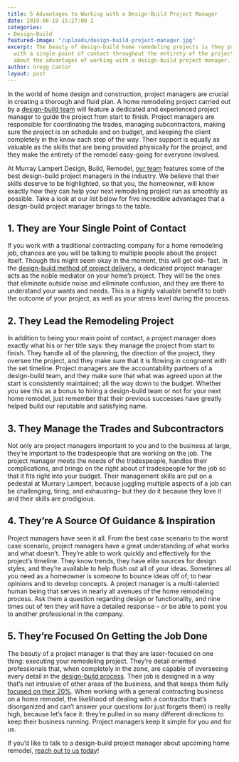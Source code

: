 ```yaml
---
title: 5 Advantages to Working with a Design-Build Project Manager
date: 2019-06-19 15:27:00 Z
categories:
- Design-Build
featured-image: "/uploads/design-build-project-manager.jpg"
excerpt: The beauty of design-build home remodeling projects is they provide the homeowner
  with a single point of contact throughout the entirety of the project. Learn more
  about the advantages of working with a design-build project manager.
author: Gregg Cantor
layout: post
---
```


In the world of home design and construction, project managers are crucial in creating a thorough and fluid plan. A home remodeling project carried out by a [design-build team](/san-diego-design-build-contractors) will feature a dedicated and experienced project manager to guide the project from start to finish. Project managers are responsible for coordinating the trades, managing subcontractors, making sure the project is on schedule and on budget, and keeping the client completely in the know each step of the way. Their support is equally as valuable as the skills that are being provided physically for the project, and they make the entirety of the remodel easy-going for everyone involved.

At Murray Lampert Design, Build, Remodel, [our team](/about-murray-lampert-design-build-remodel) features some of the best design-build project managers in the industry. We believe that their skills deserve to be highlighted, so that you, the homeowner, will know exactly how they can help your next remodeling project run as smoothly as possible. Take a look at our list below for five incredible advantages that a design-build project manager brings to the table.

## 1. They are Your Single Point of Contact

If you work with a traditional contracting company for a home remodeling job, chances are you will be talking to multiple people about the project itself. Though this might seem okay in the moment, this will get old– fast. In the [design-build method of project delivery](https://dbia.org/what-is-design-build/), a dedicated project manager acts as the noble mediator on your home’s project. They will be the ones that eliminate outside noise and eliminate confusion, and they are there to understand your wants and needs. This is a highly valuable benefit to both the outcome of your project, as well as your stress level during the process. 

## 2. They Lead the Remodeling Project

In addition to being your main point of contact, a project manager does exactly what his or her title says: they manage the project from start to finish. They handle all of the planning, the direction of the project, they oversee the project, and they make sure that it is flowing in congruent with the set timeline. Project managers are the accountability partners of a design-build team, and they make sure that what was agreed upon at the start is consistently maintained; all the way down to the budget. Whether you see this as a bonus to hiring a design-build team or not for your next home remodel, just remember that their previous successes have greatly helped build our reputable and satisfying name. 

## 3. They Manage the Trades and Subcontractors

Not only are project managers important to you and to the business at large, they’re important to the tradespeople that are working on the job. The project manager meets the needs of the tradespeople, handles their complications, and brings on the right about of tradespeople for the job so that it fits right into your budget. Their management skills are put on a pedestal at Murrary Lampert, because juggling multiple aspects of a job can be challenging, tiring, and exhausting– but they do it because they love it and their skills are prodigious.

## 4. They’re A Source Of Guidance & Inspiration

Project managers have seen it all. From the best case scenario to the worst case scenario, project managers have a great understanding of what works and what doesn’t. They’re able to work quickly and effectively for the project’s timeline. They know trends, they have elite sources for design styles, and they’re available to help flush out all of your ideas. Sometimes all you need as a homeowner is someone to bounce ideas off of; to hear opinions and to develop concepts. A project manager is a multi-talented human being that serves in nearly all avenues of the home remodeling process. Ask them a question regarding design or functionality, and nine times out of ten they will have a detailed response – or be able to point you to another professional in the company. 

## 5. They’re Focused On Getting the Job Done
 
The beauty of a project manager is that they are laser-focused on one thing: executing your remodeling project. They’re detail oriented professionals that, when completely in the zone, are capable of overseeing every detail in the [design-build process](/infographic-visual-guide-to-the-design-build-process/). Their job is designed in a way that’s not intrusive of other areas of the business, and that keeps them fully [focused on their 20%](https://medium.com/swlh/to-get-real-stuff-done-focus-on-the-20-of-your-work-that-leads-to-80-of-your-results-e8d7ce9bc14e). When working with a general contracting business on a home remodel, the likelihood of dealing with a contractor that’s disorganized and can’t answer your questions (or just forgets them) is really high, because let’s face it: they’re pulled in so many different directions to keep their business running. Project managers keep it simple for you and for us.

If you’d like to talk to a design-build project manager about upcoming home remodel, [reach out to us today](/contact)!